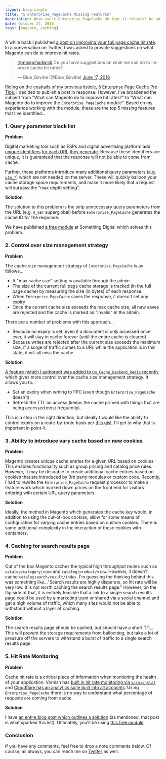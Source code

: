 ```yaml
---
layout: blog-single
title: "5 Enterprise_PageCache Missing Features"
description: What can't Enterprise_PageCache do that it *should* be able to do? This post dives into the module's critical missing features.
date: October 27, 2016
tags: [magento, caching]
---
```


A while back I published [a post on improving your full page cache hit rate](https://maxchadwick.xyz/blog/monitoring-magento-fpc-hit-rate). In a conversation on Twitter, I was asked to provide suggestions on what Magento can do to improve hit rates.

<blockquote class="twitter-tweet" data-lang="en"><p lang="en" dir="ltr"><a href="https://twitter.com/maxpchadwick">@maxpchadwick</a> Do you have suggestions on what we can do to improve cache hit rates?</p>&mdash; Blue_Bovine (@Blue_Bovine) <a href="https://twitter.com/Blue_Bovine/status/743819564983672832">June 17, 2016</a></blockquote>
<script async src="//platform.twitter.com/widgets.js" charset="utf-8"></script>

Riding on the coattails of [my previous listicle, 5 Enterprise Page Cache Pro Tips](https://maxchadwick.xyz/blog/5-enterprise-pagecache-pro-tips), I decided to publish a post in response. However, I've broadened the subject from "What can Magento do to improve hit rates?" to "What can Magento do to improve the `Enterprise_PageCache` module". Based on my experience working with the module, these are the top 5 missing features that I've identified...

### 1. Query parameter black list

**Problem**

Digital marketing tool such as ESPs and digital advertising platform add [unique identifiers](https://www.wordstream.com/gclid) [for each URL](https://www.google.com/search?q=_bta_tid) [they generate](https://www.google.com/search?q=mc_cid). Because these identifiers are unique, it is guaranteed that the response will not be able to come from cache. 

Further, these platforms introduce many additional query parameters (e.g. [`utm_*`](https://en.wikipedia.org/wiki/UTM_parameters)) which are not needed on the server. These will quickly balloon your cache storage space requirements, and make it more likely that a request will surpass the "max depth setting".

**Solution**

The solution to this problem is the strip unnecessary query parameters from the URL (e.g. `$_GET` superglobal) before `Enterprise_PageCache` generates the cache ID for the response.

We have published [a free module](https://github.com/sdinteractive/SomethingDigital_PageCacheParams) at Something Digital which solves this problem.    

### 2. Control over size management strategy

**Problem**

The cache size management strategy of `Enterprise_PageCache` is as follows...

- A "max cache size" setting is available through the admin
- The size of the current full page cache storage is tracked (in the full page cache) by measuring the size (in bytes) of each response.
- When `Enterprise_PageCache` saves the response, it doesn't set any expiry
- Once the current cache size exceeds the max cache size, all new saves are rejected and the cache is marked as "invalid" in the admin.

There are a number of problems with this approach...

- Because no expiry is set, even if a document is only accessed once ever, it will stay in cache forever (until the entire cache is cleared)
- Because writes are rejected after the current size exceeds the maximum size, if a surge of traffic comes to a URL while the application is in this state, it will all miss the cache

**Solution**

[A feature (which I authored) was added to `Cm_Cache_Backend_Redis` recently](https://github.com/colinmollenhour/Cm_Cache_Backend_Redis/pull/111) which gives more control over the cache size management strategy. It allows you to...

- Set an expiry when writing to FPC (even though `Enterprise_PageCache` doesn't)
- Refresh the TTL on access (keeps the cache primed with things that are being accessed most frequently).

This is a step in the right direction, but ideally I would like the ability to control expiry on a route-by-route basis per [this gist](https://gist.github.com/mpchadwick/0265e75241b7c1440f3521d78472ae43). I'll get to why that is important in point 4.

### 3. Ability to introduce vary cache based on new cookies

**Problem**

Magento creates unique cache entries for a given URL based on cookies. This enables functionality such as group pricing and catalog price rules. However, it may be desirable to create additional cache entries based on cookies that are introduced by 3rd party modules or custom code. Recently, I had to rewrite the `Enterprise_PageCache` request processor to make a feature work which marked down prices on the front end for visitors entering with certain URL query parameters.

**Solution**

Ideally, the method in Magento which generates the cache key would, in addition to using the out-of-box cookies, allow for some means of configuration for varying cache entries based on custom cookies. There is some additional complexity in the interaction of these cookies with containers.

### 4. Caching for search results page

**Problem**

Out of the box Magento caches the typical high throughput routes such as `catalog/category/view` and `catalog/product/view`. However, it doesn't cache `catalogsearch/result/index`. I'm guessing the thinking behind this was something like..."Search results are highly disparate, so hit rate will be very low. It is not worth caching the search results page." However, on the flip side of that, it is entirely feasible that a link to a single search results page could be used by a marketing team or shared via a social channel and get a high volume of traffic, which many sites would not be able to withstand without a layer of caching.

**Solution**

The search results page should be cached, but should have a short TTL. This will prevent the storage requirements from ballooning, but take a lot of pressure off the servers to withstand a burst of traffic to a single search results page.

### 5. Hit Rate Monitoring

**Problem**

Cache hit rate is a critical piece of information when monitoring the health of your application. Varnish has [built in hit rate monitoring via `varnishstat`](https://www.varnish-cache.org/docs/trunk/reference/varnishstat.html) and [Cloudflare has an analytics suite built into all accounts](https://www.cloudflare.com/analytics/). Using `Enterprise_PageCache` there is no way to understand what percentage of requests are coming from cache.

**Solution**

I have [an entire blog post which outlines a solution](https://maxchadwick.xyz/blog/monitoring-magento-fpc-hit-rate) (as mentioned, that post is what sparked this list). Ultimately, you'll be using [this free module](https://github.com/mpchadwick/Mpchadwick_PageCacheHitRate).

### Conclusion

If you have any comments, feel free to drop a note comments below. Of course, as always, you can reach me on [Twitter](http://twitter.com/maxpchadwick) as well.
